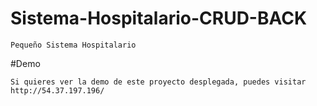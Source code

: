 # Sistema-Hospitalario-CRUD-BACK
```
Pequeño Sistema Hospitalario
```
#Demo
```
Si quieres ver la demo de este proyecto desplegada, puedes visitar http://54.37.197.196/
